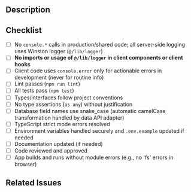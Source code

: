 ## Description

<!-- What does this PR do? Summarize the change and why it is needed. -->

## Checklist

- [ ] No `console.*` calls in production/shared code; all server-side logging uses Winston logger (`@/lib/logger`)
- [ ] **No imports or usage of `@/lib/logger` in client components or client hooks**
- [ ] Client code uses `console.error` only for actionable errors in development (never for routine info)
- [ ] Lint passes (`npm run lint`)
- [ ] All tests pass (`npm test`)
- [ ] Types/interfaces follow project conventions
- [ ] No type assertions (`as any`) without justification
- [ ] Database field names use snake_case (automatic camelCase transformation handled by data API adapter)
- [ ] TypeScript strict mode errors resolved
- [ ] Environment variables handled securely and `.env.example` updated if needed
- [ ] Documentation updated (if needed)
- [ ] Code reviewed and approved
- [ ] App builds and runs without module errors (e.g., no 'fs' errors in browser)

## Related Issues

<!-- Link to any related issues or tickets --> 